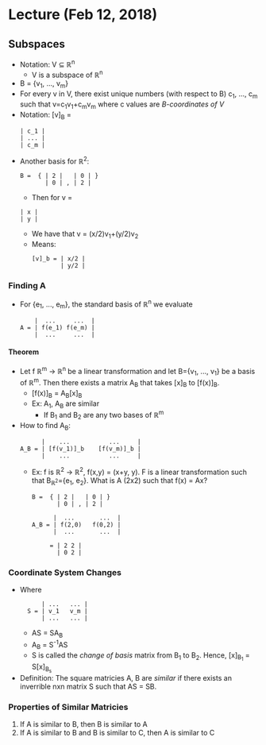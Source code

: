 # Lecture (Feb 12, 2018)
## Subspaces
* Notation: V ⊆ ℝ<sup>n</sup>
  * V is a subspace of ℝ<sup>n</sup>
* B = {v<sub>1</sub>, ..., v<sub>m</sub>}
* For every v in V, there exist unique numbers (with respect to B) c<sub>1</sub>, ..., c<sub>m</sub> such that v=c<sub>1</sub>v<sub>1</sub>+c<sub>m</sub>v<sub>m</sub> where c values are *B-coordinates of V*
* Notation: [v]<sub>B</sub> = 
  ```
  | c_1 |
  | ... |
  | c_m |
  ```
* Another basis for ℝ<sup>2</sup>: 
  ```
  B =  { | 2 |   | 0 | }
         | 0 | , | 2 |
  ```
  * Then for v = 
  ```
  | x |
  | y |
  ```
    * We have that v = (x/2)v<sub>1</sub>+(y/2)v<sub>2</sub>
    * Means:
      ```
      [v]_b = | x/2 |
              | y/2 |
      ```
### Finding A
* For {e<sub>1</sub>, ..., e<sub>m</sub>}, the standard basis of ℝ<sup>n</sup> we evaluate
  ```
      |  ...     ...  |
  A = | f(e_1) f(e_m) |
      |  ...     ...  |
  ```
#### Theorem
* Let f ℝ<sup>m</sup> -> ℝ<sup>n</sup> be a linear transformation and let B={v<sub>1</sub>, ..., v<sub>1</sub>} be a basis of  ℝ<sup>m</sup>. Then there exists a matrix A<sub>B</sub> that takes [x]<sub>B</sub> to [f(x)]<sub>B</sub>.
  * [f(x)]<sub>B</sub> = A<sub>B</sub>[x]<sub>B</sub>
  * Ex: A<sub>1</sub>, A<sub>B</sub> are similar
    * If B<sub>1</sub> and B<sub>2</sub> are any two bases of ℝ<sup>m</sup> 
* How to find A<sub>B</sub>:
  ```
        |    ...           ...     |
  A_B = | [f(v_1)]_b    [f(v_m)]_b |
        |    ...           ...     |
  ```
  * Ex: f is ℝ<sup>2</sup> -> ℝ<sup>2</sup>, f(x,y) = (x+y, y). F is a linear transformation such that B<sub>ℝ<sup>2</sup></sub>={e<sub>1</sub>, e<sub>2</sub>}. What is A (2x2) such that f(x) = Ax?
    ```
    B =  { | 2 |   | 0 | }
           | 0 | , | 2 |
           
          |  ...       ...  |
    A_B = | f(2,0)   f(0,2) |
          |  ...       ...  |
        
         = | 2 2 |
           | 0 2 |
    ```
### Coordinate System Changes
* Where
  ```
        | ...   ... |
    S = | v_1   v_m |
        | ...   ... |
  ```
  * AS = SA<sub>B</sub>
  * A<sub>B</sub> = S<sup>-1</sup>AS
  * S is called the *change of basis* matrix from B<sub>1</sub> to B<sub>2</sub>. Hence, [x]<sub>B<sub>1</sub></sub> = S[x]<sub>B<sub>s</sub></sub> 
* Definition: The square matricies A, B are *similar* if there exists an inverrible nxn matrix S such that AS = SB.
### Properties of Similar Matricies
1. If A is similar to B, then B is similar to A
2. If A is similar to B and B is similar to C, then A is similar to C
